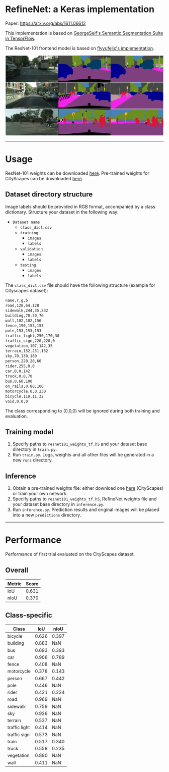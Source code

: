 # RefineNet: a Keras implementation

Paper: https://arxiv.org/abs/1611.06612

This implementation is based on [GeorgeSeif's Semantic Segmentation Suite in TensorFlow](https://github.com/GeorgeSeif/Semantic-Segmentation-Suite).

The ResNet-101 frontend model is based on [flyyufelix's implementation](https://gist.github.com/flyyufelix/65018873f8cb2bbe95f429c474aa1294).

![Results](results.png)

---

# Usage
ResNet-101 weights can be downloaded [here](https://my.syncplicity.com/share/m1qj80sthgfalaz/resnet101_weights_tf).
Pre-trained weights for CityScapes can be downloaded [here](https://my.syncplicity.com/share/cptvaesdqgw49vf/refinenet_baseline).

## Dataset directory structure
Image labels should be provided in RGB format, accompanied by a class dictionary.
Structure your dataset in the following way:
- `Dataset name`
  - `class_dict.csv`
  - `training`
    - `images`
	- `labels`
  - `validation`
    - `images`
	- `labels`
  - `testing`
    - `images`
	- `labels`
	
The `class_dict.csv` file should have the following structure (example for Cityscapes dataset):
```
name,r,g,b
road,128,64,128
sidewalk,244,35,232
building,70,70,70
wall,102,102,156
fence,190,153,153
pole,153,153,153
traffic_light,250,170,30
traffic_sign,220,220,0
vegetation,107,142,35
terrain,152,251,152
sky,70,130,180
person,220,20,60
rider,255,0,0
car,0,0,142
truck,0,0,70
bus,0,60,100
on_rails,0,80,100
motorcycle,0,0,230
bicycle,119,11,32
void,0,0,0
```
The class corresponding to (0,0,0) will be ignored during both training and evaluation.

## Training model
1. Specify paths to `resnet101_weights_tf.h5` and your dataset base directory in `train.py`.
1. Run `train.py`. Logs, weights and all other files will be generated in a new `runs` directory.

## Inference
1. Obtain a pre-trained weights file: either download one [here](https://my.syncplicity.com/share/cptvaesdqgw49vf/refinenet_baseline) (CityScapes) or train your own network.
1. Specify paths to `resnet101_weights_tf.h5`, RefineNet weights file and your dataset base directory in `inference.py`.
1. Run `inference.py`. Prediction results and original images will be placed into a new `predictions` directory.

---

# Performance
Performance of first trial evaluated on the CityScapes dataset.

## Overall
| Metric | Score |
| --- | --- |
| IoU | 0.631 |
| nIoU | 0.370 |

## Class-specific
| Class | IoU | nIoU |
| --- | --- | --- |
| bicycle | 0.626 | 0.397 |
| building | 0.883 | NaN |
| bus | 0.693 | 0.393 |
| car | 0.906 | 0.789 |
| fence | 0.408 | NaN |
| motorcycle | 0.378 | 0.143 |
| person | 0.667 | 0.442 |
| pole | 0.446 | NaN |
| rider | 0.421 | 0.224 |
| road | 0.969 | NaN |
| sidewalk | 0.759 | NaN |
| sky | 0.926 | NaN |
| terrain | 0.537 | NaN |
| traffic light | 0.414 | NaN |
| traffic sign | 0.573 |  NaN |
| train | 0.517 | 0.340 |
| truck | 0.558 | 0.235 |
| vegetation | 0.890 | NaN |
| wall | 0.411 | NaN |
